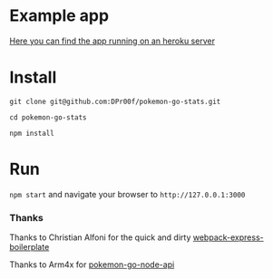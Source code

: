 # Example app

[Here you can find the app running on an heroku server](http://pokeiv.herokuapp.com/)

# Install

```git clone git@github.com:DPr00f/pokemon-go-stats.git```

```cd pokemon-go-stats```

```npm install```

# Run
`npm start` and navigate your browser to `http://127.0.0.1:3000`

### Thanks

Thanks to Christian Alfoni for the quick and dirty [webpack-express-boilerplate](https://github.com/christianalfoni/webpack-express-boilerplate)

Thanks to Arm4x for [pokemon-go-node-api](https://github.com/Armax/Pokemon-GO-node-api)
